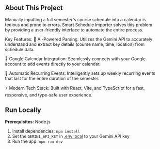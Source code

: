 ## About This Project
Manually inputting a full semester's course schedule into a calendar is tedious and prone to errors. Smart Schedule Importer solves this problem by providing a user-friendly interface to automate the entire process.

Key Features:
🤖 AI-Powered Parsing: Utilizes the Gemini API to accurately understand and extract key details (course name, time, location) from schedule data.

📅 Google Calendar Integration: Seamlessly connects with your Google account to add events directly to your calendar.

🔁 Automatic Recurring Events: Intelligently sets up weekly recurring events that last for the entire duration of the semester.

⚡ Modern Tech Stack: Built with React, Vite, and TypeScript for a fast, responsive, and type-safe user experience.

## Run Locally

**Prerequisites:**  Node.js


1. Install dependencies:
   `npm install`
2. Set the `GEMINI_API_KEY` in [.env.local](.env.local) to your Gemini API key
3. Run the app:
   `npm run dev`
